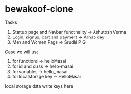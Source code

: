 # bewakoof-clone

Tasks
1. Startup page and Navbar functinality   -> Ashutosh Verma
2. Login, signup, cart and payment  ->  Arnab dey
3. Men and Women Page  -> Srudhi P G

Case we will use
1. for functions -> helloMasai
2. for id and class -> hello-masai
3. for variables -> hello_masai
4. for localstorage key -> HelloMasai

local storage data
write keys here
